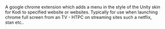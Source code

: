 A google chrome extension which adds a menu in the style of the Unity skin for Kodi to specified website or websites.
Typically for use when launching chrome full screen from an TV - HTPC on streaming sites such a netflix, stan etc..
